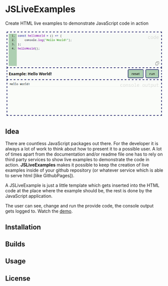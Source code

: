 # JSLiveExamples
Create HTML live examples to demonstrate JavaScript code in action

![JSLiveExamples-Image](https://github.com/UmamiAppearance/JSLiveExamples/blob/main/media/JSLiveExamples.gif?raw=true)

## Idea
There are countless JavaScript packages out there. For the developer it is always a lot of work to think about how to present it to a possible user. A lot of times apart from the documentation and/or readme file one has to rely on third party services to show live examples to demonstrate the code in action. **JSLiveExamples** makes it possible to keep the creation of live examples inside of your github repository (or whatever service which is able to serve html [like GithubPages]).  
  
A JSLiveExample is just a little template which gets inserted into the HTML code at the place where the example should be, the rest is done by the JavaScript application.  
  
The user can see, change and run the provide code, the console output gets logged to. Watch the [demo](https://umamiappearance.github.io/JSLiveExamples/examples/demo.html).

## Installation

## Builds

## Usage

## License
